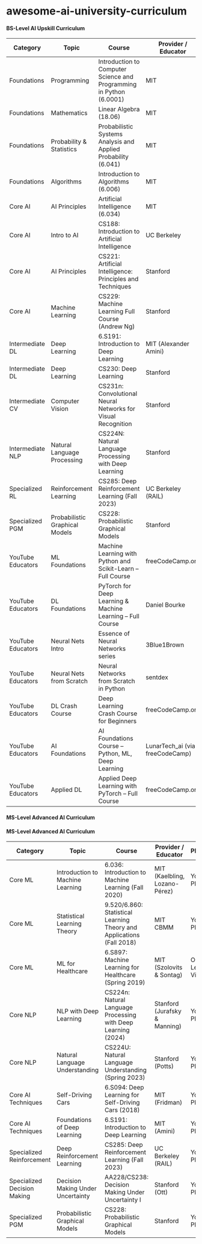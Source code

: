 # awesome-ai-university-curriculum


#### BS-Level AI Upskill Curriculum

| Category            | Topic                       | Course                                                                         | Provider / Educator               | Platform  | Link                                                                                                          |
|---------------------|-----------------------------|--------------------------------------------------------------------------------|-----------------------------------|-----------|---------------------------------------------------------------------------------------------------------------|
| Foundations         | Programming                 | Introduction to Computer Science and Programming in Python (6.0001)             | MIT                               | MIT OCW   | https://ocw.mit.edu/courses/6-0001-introduction-to-computer-science-and-programming-in-python-fall-2016/      |
| Foundations         | Mathematics                 | Linear Algebra (18.06)                                                          | MIT                               | MIT OCW   | https://ocw.mit.edu/courses/18-06-linear-algebra-spring-2010/                                                  |
| Foundations         | Probability & Statistics    | Probabilistic Systems Analysis and Applied Probability (6.041)                  | MIT                               | MIT OCW   | https://ocw.mit.edu/courses/6-041-probabilistic-systems-analysis-and-applied-probability-fall-2010/           |
| Foundations         | Algorithms                  | Introduction to Algorithms (6.006)                                              | MIT                               | MIT OCW   | https://ocw.mit.edu/courses/6-006-introduction-to-algorithms-spring-2020/                                      |
| Core AI             | AI Principles               | Artificial Intelligence (6.034)                                                  | MIT                               | MIT OCW   | https://ocw.mit.edu/courses/6-034-artificial-intelligence-fall-2010/                                            |
| Core AI             | Intro to AI                 | CS188: Introduction to Artificial Intelligence                                   | UC Berkeley                       | YouTube   | https://www.youtube.com/playlist?list=PLYvXBBD1MvfeWbhYPCqBV11NQD9YMA_bW                                      |
| Core AI             | AI Principles               | CS221: Artificial Intelligence: Principles and Techniques                        | Stanford                          | YouTube   | https://www.youtube.com/playlist?list=PLoROMvodv4rOca_Ovz1DvdtWuz8BfSWL2                                      |
| Core AI             | Machine Learning            | CS229: Machine Learning Full Course (Andrew Ng)                                  | Stanford                          | YouTube   | https://www.youtube.com/playlist?list=PLoROMvodv4rMiGQp3WXShtMGgzqpfVfbU                                      |
| Intermediate DL     | Deep Learning               | 6.S191: Introduction to Deep Learning                                           | MIT (Alexander Amini)             | YouTube   | https://www.youtube.com/playlist?list=PLtBw6njQRU-rwp5__7C0oIVt26ZgjG9NI                                      |
| Intermediate DL     | Deep Learning               | CS230: Deep Learning                                                            | Stanford                          | YouTube   | https://www.youtube.com/playlist?list=PLoROMvodv4rOABXSygHTsbvUz4G_YQhOb                                      |
| Intermediate CV     | Computer Vision             | CS231n: Convolutional Neural Networks for Visual Recognition                     | Stanford                          | YouTube   | https://www.youtube.com/playlist?list=PL-myaKI4DslVRBatz03okSjJjj1UVzhhF                                      |
| Intermediate NLP    | Natural Language Processing | CS224N: Natural Language Processing with Deep Learning                          | Stanford                          | YouTube   | https://www.youtube.com/playlist?list=PLoROMvodv4rMFqRtEuo6SGjY4XbRIVRd4                                      |
| Specialized RL      | Reinforcement Learning      | CS285: Deep Reinforcement Learning (Fall 2023)                                   | UC Berkeley (RAIL)                | YouTube   | https://www.youtube.com/playlist?list=PL_iWQOsE6TfVYGEGiAOMaOzzv41Jfm_Ps                                      |
| Specialized PGM     | Probabilistic Graphical Models | CS228: Probabilistic Graphical Models                                           | Stanford                          | YouTube   | https://www.youtube.com/playlist?list=PLQl7D2xuMMNq5lj52YpCjGvgOrjvX4h5G                                      |
| YouTube Educators   | ML Foundations              | Machine Learning with Python and Scikit-Learn – Full Course                       | freeCodeCamp.org                  | YouTube   | https://www.youtube.com/watch?v=hDKCxebp88A                                                                   |
| YouTube Educators   | DL Foundations              | PyTorch for Deep Learning & Machine Learning – Full Course                       | Daniel Bourke                     | YouTube   | https://www.youtube.com/watch?v=V_xro1bcAuA                                                                   |
| YouTube Educators   | Neural Nets Intro           | Essence of Neural Networks series                                                | 3Blue1Brown                       | YouTube   | https://www.youtube.com/playlist?list=PLZZWrBYkx7Otcjr3eCLZDCgfpqnxMY29sQ                                      |
| YouTube Educators   | Neural Nets from Scratch    | Neural Networks from Scratch in Python                                           | sentdex                           | YouTube   | https://www.youtube.com/playlist?list=PLQVvvaa0QuDcjD5BAw2DxE6OF2tius3V3                                      |
| YouTube Educators   | DL Crash Course             | Deep Learning Crash Course for Beginners                                         | freeCodeCamp.org                  | YouTube   | https://www.youtube.com/playlist?list=PLSZS2dIkMNUEUJub6Gh6nClKNJnyQfkZy                                     |
| YouTube Educators   | AI Foundations              | AI Foundations Course – Python, ML, Deep Learning                                | LunarTech_ai (via freeCodeCamp)   | YouTube   | https://www.youtube.com/watch?v=0oyDqO8PjIg                                                                   |
| YouTube Educators   | Applied DL                  | Applied Deep Learning with PyTorch – Full Course                                 | freeCodeCamp.org                  | YouTube   | https://www.youtube.com/watch?v=CNuI8OWsppg                                                                  |

#### MS-Level Advanced AI Curriculum

#### MS-Level Advanced AI Curriculum

| Category                   | Topic                                 | Course                                                                         | Provider / Educator               | Platform            | Link                                                                                                                      |
|----------------------------|---------------------------------------|--------------------------------------------------------------------------------|-----------------------------------|---------------------|---------------------------------------------------------------------------------------------------------------------------|
| Core ML                    | Introduction to Machine Learning      | 6.036: Introduction to Machine Learning (Fall 2020)                             | MIT (Kaelbling, Lozano-Pérez)     | YouTube Playlist    | https://www.youtube.com/playlist?list=PLQEw29vp6f1Ae9dp8vkKB8H6sF1PHvP5N                               |
| Core ML                    | Statistical Learning Theory           | 9.520/6.860: Statistical Learning Theory and Applications (Fall 2018)           | MIT CBMM                          | YouTube Playlist    | https://www.youtube.com/playlist?list=PLyGKBDfnk-iAtLO6oLW4swMiQGz4f2OPY                            |
| Core ML                    | ML for Healthcare                     | 6.S897: Machine Learning for Healthcare (Spring 2019)                            | MIT (Szolovits & Sontag)          | OCW Lecture Videos  | https://ocw.mit.edu/courses/6-s897-machine-learning-for-healthcare-spring-2019/video_galleries/lecture-videos/  |
| Core NLP                   | NLP with Deep Learning                | CS224n: Natural Language Processing with Deep Learning (2024)                   | Stanford (Jurafsky & Manning)     | YouTube Playlist    | https://www.youtube.com/playlist?list=PLuQUxYHEVjGlsrrmx57BBTJeomSk5gQy4                             |
| Core NLP                   | Natural Language Understanding        | CS224U: Natural Language Understanding (Spring 2023)                            | Stanford (Potts)                  | YouTube Playlist    | https://www.youtube.com/playlist?list=PLoROMvodv4rObpMCir6rNNUlFAn56Js20                             |
| Core AI Techniques         | Self-Driving Cars                     | 6.S094: Deep Learning for Self-Driving Cars (2018)                              | MIT (Fridman)                     | YouTube Playlist    | https://www.youtube.com/playlist?list=PLts9ZnoIwN9MJOXSFal2wFImRjfUhmYSP                            |
| Core AI Techniques         | Foundations of Deep Learning          | 6.S191: Introduction to Deep Learning                                          | MIT (Amini)                       | YouTube Playlist    | https://www.youtube.com/playlist?list=PLtBw6njQRU-rwp5__7C0oIVt26ZgjG9NI                            |
| Specialized Reinforcement  | Deep Reinforcement Learning           | CS285: Deep Reinforcement Learning (Fall 2023)                                  | UC Berkeley (RAIL)                | YouTube Playlist    | https://www.youtube.com/playlist?list=PL_iWQOsE6TfVYGEGiAOMaOzzv41Jfm_Ps                            |
| Specialized Decision Making| Decision Making Under Uncertainty      | AA228/CS238: Decision Making Under Uncertainty I                                | Stanford (Ott)                    | YouTube Playlist    | https://www.youtube.com/playlist?list=PLKiB1dSToTXdVbVfx14wrdIkHTDElAooP                            |
| Specialized PGM            | Probabilistic Graphical Models        | CS228: Probabilistic Graphical Models                                          | Stanford                          | YouTube Playlist    | https://www.youtube.com/playlist?list=PLQl7D2xuMMNq5lj52YpCjGvgOrjvX4h5G                            |

